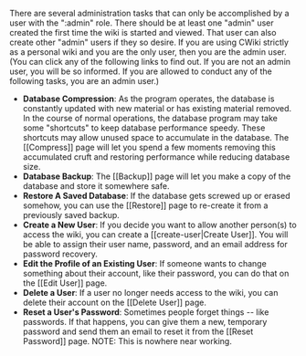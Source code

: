 There are several administration tasks that can only be accomplished by a user with the
":admin" role. There should be at least one "admin" user created the first time the wiki is started and viewed. That user can also create other "admin" users if they so desire. If you are using CWiki strictly as a personal wiki and you are the only user, then you are the admin user. (You can click any of the following links to find out. If you are not an admin user, you will be so informed. If you are allowed to conduct any of the following tasks, you are an admin user.)

* **Database Compression**: As the program operates, the database is constantly updated with new material or has existing material removed. In the course of normal operations, the database program may take some "shortcuts" to keep database performance speedy. These shortcuts may allow unused space to accumulate in the database. The [[Compress]] page will let you spend a few moments removing this accumulated cruft and restoring performance while reducing database size.
* **Database Backup**: The [[Backup]] page will let you make a copy of the database and store it somewhere safe.
* **Restore A Saved Database**: If the database gets screwed up or erased somehow, you can use the [[Restore]] page to re-create it from a previously saved backup.
* **Create a New User**: If you decide you want to allow another person(s) to access the wiki, you can create a [[create-user|Create User]]. You will be able to assign their user name, password, and an email address for password recovery.
* **Edit the Profile of an Existing User**: If someone wants to change something about their account, like their password, you can do that on the [[Edit User]] page.
* **Delete a User**: If a user no longer needs access to the wiki, you can delete their account on the [[Delete User]] page.
* **Reset a User's Password**: Sometimes people forget things -- like passwords. If that happens, you can give them a new, temporary password and send them an email to reset it from the [[Reset Password]] page. NOTE: This is nowhere near working.